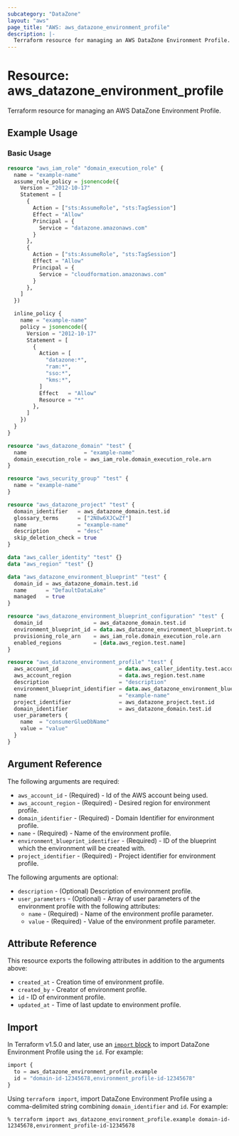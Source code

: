 ```yaml
---
subcategory: "DataZone"
layout: "aws"
page_title: "AWS: aws_datazone_environment_profile"
description: |-
  Terraform resource for managing an AWS DataZone Environment Profile.
---
```


# Resource: aws_datazone_environment_profile

Terraform resource for managing an AWS DataZone Environment Profile.

## Example Usage

### Basic Usage

```terraform
resource "aws_iam_role" "domain_execution_role" {
  name = "example-name"
  assume_role_policy = jsonencode({
    Version = "2012-10-17"
    Statement = [
      {
        Action = ["sts:AssumeRole", "sts:TagSession"]
        Effect = "Allow"
        Principal = {
          Service = "datazone.amazonaws.com"
        }
      },
      {
        Action = ["sts:AssumeRole", "sts:TagSession"]
        Effect = "Allow"
        Principal = {
          Service = "cloudformation.amazonaws.com"
        }
      },
    ]
  })

  inline_policy {
    name = "example-name"
    policy = jsonencode({
      Version = "2012-10-17"
      Statement = [
        {
          Action = [
            "datazone:*",
            "ram:*",
            "sso:*",
            "kms:*",
          ]
          Effect   = "Allow"
          Resource = "*"
        },
      ]
    })
  }
}

resource "aws_datazone_domain" "test" {
  name                  = "example-name"
  domain_execution_role = aws_iam_role.domain_execution_role.arn
}

resource "aws_security_group" "test" {
  name = "example-name"
}

resource "aws_datazone_project" "test" {
  domain_identifier   = aws_datazone_domain.test.id
  glossary_terms      = ["2N8w6XJCwZf"]
  name                = "example-name"
  description         = "desc"
  skip_deletion_check = true
}

data "aws_caller_identity" "test" {}
data "aws_region" "test" {}

data "aws_datazone_environment_blueprint" "test" {
  domain_id = aws_datazone_domain.test.id
  name      = "DefaultDataLake"
  managed   = true
}

resource "aws_datazone_environment_blueprint_configuration" "test" {
  domain_id                = aws_datazone_domain.test.id
  environment_blueprint_id = data.aws_datazone_environment_blueprint.test.id
  provisioning_role_arn    = aws_iam_role.domain_execution_role.arn
  enabled_regions          = [data.aws_region.test.name]
}

resource "aws_datazone_environment_profile" "test" {
  aws_account_id                   = data.aws_caller_identity.test.account_id
  aws_account_region               = data.aws_region.test.name
  description                      = "description"
  environment_blueprint_identifier = data.aws_datazone_environment_blueprint.test.id
  name                             = "example-name"
  project_identifier               = aws_datazone_project.test.id
  domain_identifier                = aws_datazone_domain.test.id
  user_parameters {
    name  = "consumerGlueDbName"
    value = "value"
  }
}
```

## Argument Reference

The following arguments are required:

* `aws_account_id` - (Required) -  Id of the AWS account being used. 
* `aws_account_region` - (Required) -  Desired region for environment profile. 
* `domain_identifier` - (Required) -  Domain Identifier for environment profile.
* `name` - (Required) -  Name of the environment profile. 
* `environment_blueprint_identifier` - (Required) -  ID of the blueprint which the environment will be created with. 
* `project_identifier` - (Required) -  Project identifier for environment profile. 

The following arguments are optional:

* `description` - (Optional) Description of environment profile. 
* `user_parameters` - (Optional) -  Array of user parameters of the environment profile with the following attributes:
    * `name` - (Required) -  Name of the environment profile parameter.
    * `value` - (Required) -  Value of the environment profile parameter.

## Attribute Reference

This resource exports the following attributes in addition to the arguments above:

* `created_at` - Creation time of environment profile.
* `created_by` - Creator of environment profile.
* `id` - ID of environment profile.
* `updated_at` - Time of last update to environment profile.

## Import

In Terraform v1.5.0 and later, use an [`import` block](https://developer.hashicorp.com/terraform/language/import) to import DataZone Environment Profile using the `id`. For example:

```terraform
import {
  to = aws_datazone_environment_profile.example
  id = "domain-id-12345678,environment_profile-id-12345678"
}
```

Using `terraform import`, import DataZone Environment Profile using a comma-delimited string combining `domain_identifier` and `id`. For example:

```console
% terraform import aws_datazone_environment_profile.example domain-id-12345678,environment_profile-id-12345678
```
